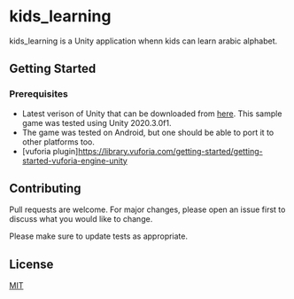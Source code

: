 # kids_learning

kids_learning is a Unity application whenn kids can learn arabic alphabet.

## Getting Started
### Prerequisites

- Latest verison of Unity that can be downloaded from [here](https://unity3d.com/get-unity/download). This sample game was tested using Unity 2020.3.0f1.
- The game was tested on Android, but one should be able to port it to other platforms too.
- [vuforia plugin]https://library.vuforia.com/getting-started/getting-started-vuforia-engine-unity

## Contributing
Pull requests are welcome. For major changes, please open an issue first to discuss what you would like to change.

Please make sure to update tests as appropriate.

## License
[MIT](https://choosealicense.com/licenses/mit/)
